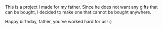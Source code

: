 This is a project I made for my father. 
Since he does not want any gifts that can be bought, I decided to make one that cannot be bought anywhere.

Happy birthday, father, you've worked hard for us! :) 
